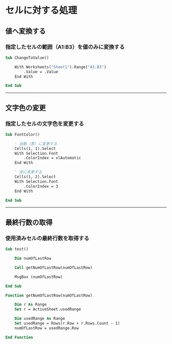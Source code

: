 # セルに対する処理

## 値へ変換する

### 指定したセルの範囲（A1:B3）を値のみに変換する

```vb
Sub ChangeToValue()

    With Worksheets("Sheet1").Range("A1:B3")
        .Value = .Value
    End With

End Sub
```

---

## 文字色の変更

### 指定したセルの文字色を変更する

```vb
Sub FontColor()

    ' 自動（黒）に変更する
    Cells(1, 1).Select
    With Selection.Font
        .ColorIndex = xlAutomatic
    End With

    ' 赤に変更する
    Cells(1, 2).Select
    With Selection.Font
        .ColorIndex = 3
    End With

End Sub
```

---

## 最終行数の取得

### 使用済みセルの最終行数を取得する

```vb
Sub test()

    Dim numOfLastRow

    Call getNumOfLastRow(numOfLastRow)

    MsgBox (numOfLastRow)

End Sub

Function getNumOfLastRow(numOfLastRow)

    Dim r As Range
    Set r = ActiveSheet.usedRange

    Dim usedRange As Range
    Set usedRange = Rows(r.Row + r.Rows.Count - 1)
    numOfLastRow = usedRange.Row

End Function
```
